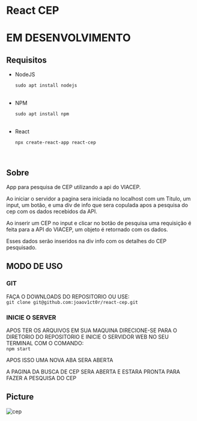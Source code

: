 # React CEP

<h1>EM DESENVOLVIMENTO</h1>

<h2>Requisitos</h2>

<ul>
  <li>NodeJS</li>
  <p><code>sudo apt install nodejs</code></p>
  <br>
  <li>NPM</li>
  <p><code>sudo apt install npm</code></p>
  <br>
  <li>React</li>
  <p><code>npx create-react-app react-cep</code></p>
  <br>
</ul>

<h2>Sobre</h2>

<p>App para pesquisa de CEP utilizando a api do VIACEP.</p>

<p>Ao iniciar o servidor a pagina sera iniciada no localhost com um Titulo, um input, um botão, e uma div de info que sera copulada apos a pesquisa do cep com os dados recebidos da API.</p>

<p>Ao inserir um CEP no input e clicar no botão de pesquisa uma requisição é feita para a API do VIACEP, um objeto é retornado com os dados.</p>

<p>Esses dados serão inseridos na div info com os detalhes do CEP pesquisado.</p>

<h2>MODO DE USO</h2>

<h3>GIT</h3>

<p>FAÇA O DOWNLOADS DO REPOSITORIO OU USE:<br><code>git clone git@github.com:joaov1ct0r/react-cep.git</code></p>

<h3>INICIE O SERVER</h3>

<p>APOS TER OS ARQUIVOS EM SUA MAQUINA DIRECIONE-SE PARA O DIRETORIO DO REPOSITORIO E INICIE O SERVIDOR WEB NO SEU TERMINAL COM O COMANDO:<br><code>npm start</code></p>

<p>APOS ISSO UMA NOVA ABA SERA ABERTA</p>

<p>A PAGINA DA BUSCA DE CEP SERA ABERTA E ESTARA PRONTA PARA FAZER A PESQUISA DO CEP</p>

<h2>Picture</h2>

![cep](https://user-images.githubusercontent.com/79015823/150005559-03d346d6-b0db-484d-8993-d7a54f87ea13.jpg)
